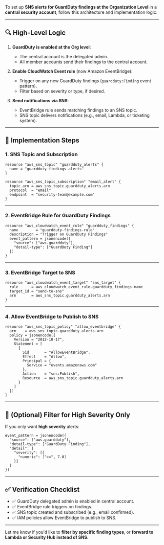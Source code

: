 To set up **SNS alerts for GuardDuty findings at the Organization Level** in a **central security account**, follow this architecture and implementation logic:

---

## 🔍 **High-Level Logic**

1. **GuardDuty is enabled at the Org level**:

   * The central account is the delegated admin.
   * All member accounts send their findings to the central account.

2. **Enable CloudWatch Event rule** (now Amazon EventBridge):

   * Trigger on any new GuardDuty findings (`guardduty:Finding` event pattern).
   * Filter based on severity or type, if desired.

3. **Send notifications via SNS**:

   * EventBridge rule sends matching findings to an SNS topic.
   * SNS topic delivers notifications (e.g., email, Lambda, or ticketing system).

---

## 🧠 **Implementation Steps**

### 1. **SNS Topic and Subscription**

```hcl
resource "aws_sns_topic" "guardduty_alerts" {
  name = "guardduty-findings-alerts"
}

resource "aws_sns_topic_subscription" "email_alert" {
  topic_arn = aws_sns_topic.guardduty_alerts.arn
  protocol  = "email"
  endpoint  = "security-team@example.com"
}
```

---

### 2. **EventBridge Rule for GuardDuty Findings**

```hcl
resource "aws_cloudwatch_event_rule" "guardduty_findings" {
  name        = "guardduty-findings-rule"
  description = "Trigger on GuardDuty Findings"
  event_pattern = jsonencode({
    "source": ["aws.guardduty"],
    "detail-type": ["GuardDuty Finding"]
  })
}
```

---

### 3. **EventBridge Target to SNS**

```hcl
resource "aws_cloudwatch_event_target" "sns_target" {
  rule      = aws_cloudwatch_event_rule.guardduty_findings.name
  target_id = "send-to-sns"
  arn       = aws_sns_topic.guardduty_alerts.arn
}
```

---

### 4. **Allow EventBridge to Publish to SNS**

```hcl
resource "aws_sns_topic_policy" "allow_eventbridge" {
  arn    = aws_sns_topic.guardduty_alerts.arn
  policy = jsonencode({
    Version = "2012-10-17",
    Statement = [
      {
        Sid       = "AllowEventBridge",
        Effect    = "Allow",
        Principal = {
          Service = "events.amazonaws.com"
        },
        Action    = "sns:Publish",
        Resource  = aws_sns_topic.guardduty_alerts.arn
      }
    ]
  })
}
```

---

## 🧪 (Optional) **Filter for High Severity Only**

If you only want **high severity** alerts:

```hcl
event_pattern = jsonencode({
  "source": ["aws.guardduty"],
  "detail-type": ["GuardDuty Finding"],
  "detail": {
    "severity": [{
      "numeric": [">=", 7.0]
    }]
  }
})
```

---

## ✅ **Verification Checklist**

* ✅ GuardDuty delegated admin is enabled in central account.
* ✅ EventBridge rule triggers on findings.
* ✅ SNS topic created and subscribed (e.g., email confirmed).
* ✅ IAM policies allow EventBridge to publish to SNS.

---

Let me know if you'd like to **filter by specific finding types**, or **forward to Lambda or Security Hub instead of SNS**.
